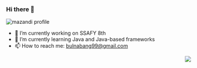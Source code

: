 ### Hi there 👋

![mazandi profile](http://mazandi.herokuapp.com/api?handle=bulnabang99&theme=cold) 
<!-- [![Solved.ac Profile](http://mazassumnida.wtf/api/v2/generate_badge?boj=bulnabang99)](https://solved.ac/bulnabang99) -->


- 🔭 I’m currently working on SSAFY 8th
- 🌱 I’m currently learning Java and Java-based frameworks
- 📫 How to reach me: bulnabang99@gmail.com

<a href="https://github.com/wonseokLee97"><img align="right" src="https://github-readme-stats.vercel.app/api/top-langs/?username=wonseokLee97&theme=dracula&layout=compact&langs_count=10" /></a>

<!-- 
- 👯 I’m looking to collaborate on ...
- 🤔 I’m looking for help with ...
- 💬 Ask me about ...

- 😄 Pronouns: ...
- ⚡ Fun fact: ...

**wonseokLee97/wonseokLee97** is a ✨ _special_ ✨ repository because its `README.md` (this file) appears on your GitHub profile.
